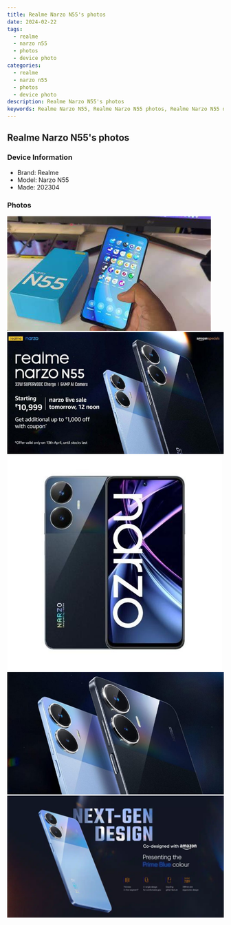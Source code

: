```yaml
---
title: Realme Narzo N55's photos
date: 2024-02-22
tags: 
  - realme
  - narzo n55
  - photos
  - device photo
categories: 
  - realme
  - narzo n55
  - photos
  - device photo
description: Realme Narzo N55's photos
keywords: Realme Narzo N55, Realme Narzo N55 photos, Realme Narzo N55 device photo
---
```


## Realme Narzo N55's photos

### Device Information

- Brand: Realme
- Model: Narzo N55
- Made: 202304

### Photos

![/images/best-assets/devices/realme/realme-narzo-n55/1.jpg](/images/best-assets/devices/realme/realme-narzo-n55/1.jpg)
![/images/best-assets/devices/realme/realme-narzo-n55/2.jpg](/images/best-assets/devices/realme/realme-narzo-n55/2.jpg)
![/images/best-assets/devices/realme/realme-narzo-n55/3.jpg](/images/best-assets/devices/realme/realme-narzo-n55/3.jpg)
![/images/best-assets/devices/realme/realme-narzo-n55/4.jpg](/images/best-assets/devices/realme/realme-narzo-n55/4.jpg)
![/images/best-assets/devices/realme/realme-narzo-n55/5.jpg](/images/best-assets/devices/realme/realme-narzo-n55/5.jpg)

